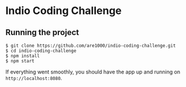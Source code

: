 # Indio Coding Challenge
## Running the project

    $ git clone https://github.com/are1000/indio-coding-challenge.git
    $ cd indio-coding-challenge
    $ npm install
    $ npm start
    
If everything went smoothly, you should have the app up and running on `http://localhost:8080`.
